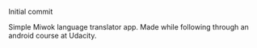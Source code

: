 Initial commit

Simple Miwok language translator app. Made while following through an android course at Udacity.
